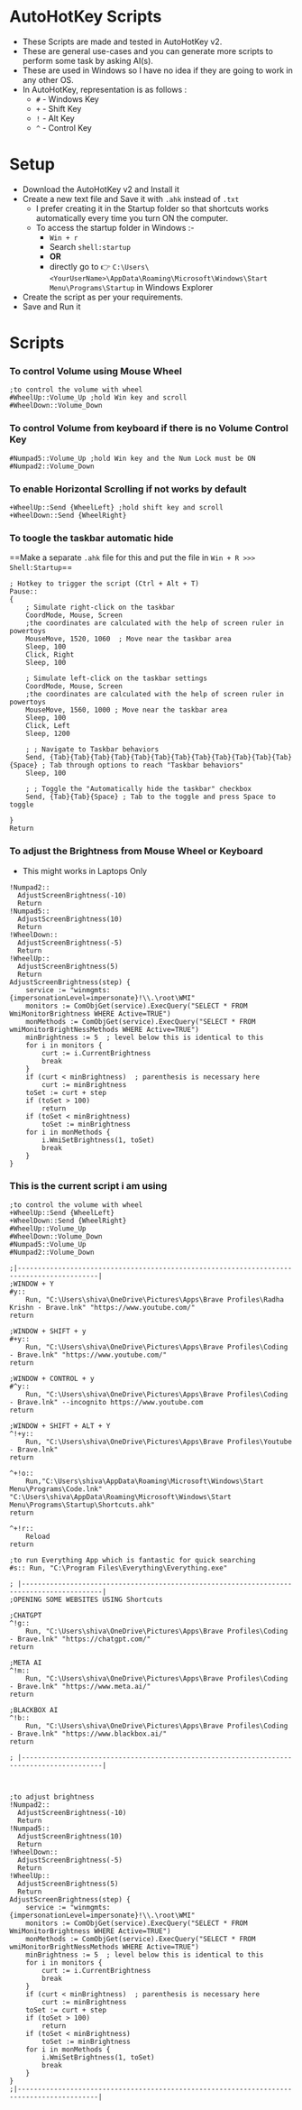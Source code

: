 # AutoHotKey Scripts

- These Scripts are made and tested in AutoHotKey v2.
- These are general use-cases and you can generate more scripts to perform some task by asking AI(s).
- These are used in Windows so I have no idea if they are going to work in any other OS.
- In AutoHotKey, representation is as follows :
  - `#` - Windows Key
  - `+` - Shift Key
  - `!` - Alt Key
  - `^` - Control Key

# Setup

- Download the AutoHotKey v2 and Install it
- Create a new text file and Save it with `.ahk` instead of `.txt`
  - I prefer creating it in the Startup folder so that shortcuts works automatically every time you turn ON the computer.
  - To access the startup folder in Windows :-
    - `Win + r`
    - Search `shell:startup`
    - **OR**
    - directly go to 👉 `C:\Users\<YourUserName>\AppData\Roaming\Microsoft\Windows\Start Menu\Programs\Startup` in Windows Explorer
- Create the script as per your requirements.
- Save and Run it

# Scripts

### To control Volume using Mouse Wheel

```autohotkey
;to control the volume with wheel
#WheelUp::Volume_Up ;hold Win key and scroll
#WheelDown::Volume_Down
```

### To control Volume from keyboard if there is no Volume Control Key

```autohotkey
#Numpad5::Volume_Up ;hold Win key and the Num Lock must be ON
#Numpad2::Volume_Down
```

### To enable Horizontal Scrolling if not works by default

```autohotkey
+WheelUp::Send {WheelLeft} ;hold shift key and scroll
+WheelDown::Send {WheelRight}
```
### To toogle the taskbar automatic hide
==Make a separate `.ahk` file for this and put the file in `Win + R >>> Shell:Startup`==
```autohotkey
; Hotkey to trigger the script (Ctrl + Alt + T)
Pause::
{
    ; Simulate right-click on the taskbar
    CoordMode, Mouse, Screen
    ;the coordinates are calculated with the help of screen ruler in powertoys
    MouseMove, 1520, 1060  ; Move near the taskbar area
    Sleep, 100
    Click, Right
    Sleep, 100
    
    ; Simulate left-click on the taskbar settings
    CoordMode, Mouse, Screen
    ;the coordinates are calculated with the help of screen ruler in powertoys
    MouseMove, 1560, 1000 ; Move near the taskbar area
    Sleep, 100
    Click, Left
    Sleep, 1200

    ; ; Navigate to Taskbar behaviors
    Send, {Tab}{Tab}{Tab}{Tab}{Tab}{Tab}{Tab}{Tab}{Tab}{Tab}{Tab}{Tab}{Space} ; Tab through options to reach "Taskbar behaviors"
    Sleep, 100

    ; ; Toggle the "Automatically hide the taskbar" checkbox
    Send, {Tab}{Tab}{Space} ; Tab to the toggle and press Space to toggle

}
Return
```

### To adjust the Brightness from Mouse Wheel or Keyboard

- This might works in Laptops Only
```autohotkey
!Numpad2::
  AdjustScreenBrightness(-10)
  Return
!Numpad5::
  AdjustScreenBrightness(10)
  Return
!WheelDown::
  AdjustScreenBrightness(-5)
  Return
!WheelUp::
  AdjustScreenBrightness(5)
  Return
AdjustScreenBrightness(step) {
    service := "winmgmts:{impersonationLevel=impersonate}!\\.\root\WMI"
    monitors := ComObjGet(service).ExecQuery("SELECT * FROM WmiMonitorBrightness WHERE Active=TRUE")
    monMethods := ComObjGet(service).ExecQuery("SELECT * FROM wmiMonitorBrightNessMethods WHERE Active=TRUE")
    minBrightness := 5  ; level below this is identical to this
    for i in monitors {
        curt := i.CurrentBrightness
        break
    }
    if (curt < minBrightness)  ; parenthesis is necessary here
        curt := minBrightness
    toSet := curt + step
    if (toSet > 100)
        return
    if (toSet < minBrightness)
        toSet := minBrightness
    for i in monMethods {
        i.WmiSetBrightness(1, toSet)
        break
    }
}
```


### This is the current script i am using

```autohotkey
;to control the volume with wheel
+WheelUp::Send {WheelLeft}
+WheelDown::Send {WheelRight}
#WheelUp::Volume_Up
#WheelDown::Volume_Down
#Numpad5::Volume_Up
#Numpad2::Volume_Down

;|------------------------------------------------------------------------------------------|
;WINDOW + Y 
#y::
    Run, "C:\Users\shiva\OneDrive\Pictures\Apps\Brave Profiles\Radha Krishn - Brave.lnk" "https://www.youtube.com/"
return

;WINDOW + SHIFT + y
#+y::
    Run, "C:\Users\shiva\OneDrive\Pictures\Apps\Brave Profiles\Coding - Brave.lnk" "https://www.youtube.com/"
return

;WINDOW + CONTROL + y
#^y:: 
    Run, "C:\Users\shiva\OneDrive\Pictures\Apps\Brave Profiles\Coding - Brave.lnk" --incognito https://www.youtube.com
return

;WINDOW + SHIFT + ALT + Y
^!+y::
    Run, "C:\Users\shiva\OneDrive\Pictures\Apps\Brave Profiles\Youtube - Brave.lnk"
return    

^+!o::
    Run,"C:\Users\shiva\AppData\Roaming\Microsoft\Windows\Start Menu\Programs\Code.lnk" "C:\Users\shiva\AppData\Roaming\Microsoft\Windows\Start Menu\Programs\Startup\Shortcuts.ahk"
return

^+!r::
    Reload
return

;to run Everything App which is fantastic for quick searching
#s:: Run, "C:\Program Files\Everything\Everything.exe"

; |------------------------------------------------------------------------------------------|
;OPENING SOME WEBSITES USING Shortcuts

;CHATGPT
^!g::
    Run, "C:\Users\shiva\OneDrive\Pictures\Apps\Brave Profiles\Coding - Brave.lnk" "https://chatgpt.com/"
return

;META AI 
^!m::
    Run, "C:\Users\shiva\OneDrive\Pictures\Apps\Brave Profiles\Coding - Brave.lnk" "https://www.meta.ai/"
return

;BLACKBOX AI
^!b::
    Run, "C:\Users\shiva\OneDrive\Pictures\Apps\Brave Profiles\Coding - Brave.lnk" "https://www.blackbox.ai/"
return

; |------------------------------------------------------------------------------------------|



;to adjust brightness
!Numpad2::
  AdjustScreenBrightness(-10)
  Return
!Numpad5::
  AdjustScreenBrightness(10)
  Return
!WheelDown::
  AdjustScreenBrightness(-5)
  Return
!WheelUp::
  AdjustScreenBrightness(5)
  Return
AdjustScreenBrightness(step) {
    service := "winmgmts:{impersonationLevel=impersonate}!\\.\root\WMI"
    monitors := ComObjGet(service).ExecQuery("SELECT * FROM WmiMonitorBrightness WHERE Active=TRUE")
    monMethods := ComObjGet(service).ExecQuery("SELECT * FROM wmiMonitorBrightNessMethods WHERE Active=TRUE")
    minBrightness := 5  ; level below this is identical to this
    for i in monitors {
        curt := i.CurrentBrightness
        break
    }
    if (curt < minBrightness)  ; parenthesis is necessary here
        curt := minBrightness
    toSet := curt + step
    if (toSet > 100)
        return
    if (toSet < minBrightness)
        toSet := minBrightness
    for i in monMethods {
        i.WmiSetBrightness(1, toSet)
        break
    }
}
;|------------------------------------------------------------------------------------------|

```
